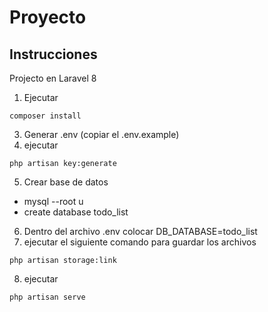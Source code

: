 # Proyecto

## Instrucciones

Projecto en Laravel 8

1. Ejecutar
```
composer install
```
3. Generar .env (copiar el .env.example)
4. ejecutar 
```
php artisan key:generate
```
5. Crear base de datos
 - mysql --root u
 - create database todo_list

6. Dentro del archivo .env colocar DB_DATABASE=todo_list
8. ejecutar el siguiente comando para guardar los archivos
```
php artisan storage:link
```
8. ejecutar
```
php artisan serve
```
